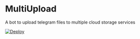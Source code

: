 # MultiUpload
A bot to upload telegram files to multiple cloud storage services

[![Deploy](https://www.herokucdn.com/deploy/button.svg)](https://heroku.com/deploy?template=https://github.com/HARPTechOrg/MultiUpload)
